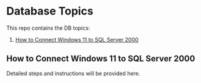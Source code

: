 # Database Topics

This repo contains the DB topics:
1. [How to Connect Windows 11 to SQL Server 2000](#how-to-connect-windows-11-to-sql-server-2000)

## How to Connect Windows 11 to SQL Server 2000
Detailed steps and instructions will be provided here.
